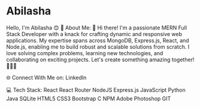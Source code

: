 # Abilasha

Hello, I'm Abilasha 😊
💫 About Me:
🔭 Hi there! I'm a passionate MERN Full Stack Developer with a knack for crafting dynamic and responsive web applications. My expertise spans across MongoDB, Express.js, React, and Node.js, enabling me to build robust and scalable solutions from scratch. I love solving complex problems, learning new technologies, and collaborating on exciting projects. Let's create something amazing together!👨🏻‍🎓

🌐 Connect With Me on:
LinkedIn

💻 Tech Stack:
React React Router NodeJS Express.js JavaScript Python Java SQLite HTML5 CSS3 Bootstrap C NPM Adobe Photoshop GIT
